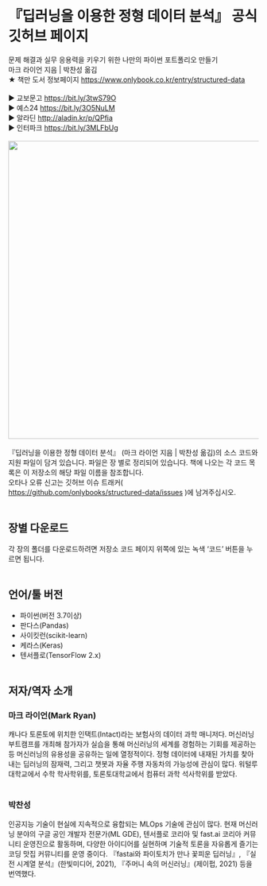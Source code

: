 # 『딥러닝을 이용한 정형 데이터 분석』 공식 깃허브 페이지
문제 해결과 실무 응용력을 키우기 위한 나만의 파이썬 포트폴리오 만들기<br>
마크 라이언 지음 | 박찬성 옮김<br>
★ 책만 도서 정보페이지 https://www.onlybook.co.kr/entry/structured-data<br>
<br>
▶ 교보문고 https://bit.ly/3twS79O<br>
▶ 예스24 https://bit.ly/3O5NuLM<br>
▶ 알라딘 http://aladin.kr/p/QPfia<br>
▶ 인터파크 https://bit.ly/3MLFbUg<br>
<br>
<image src="https://blog.kakaocdn.net/dn/pdmgw/btrEE10clL4/5TVMv3feygc2XLcmaIXGYk/img.jpg" width=600px><br>
<br>
『딥러닝을 이용한 정형 데이터 분석』 (마크 라이언 지음 | 박찬성 옮김)의 소스 코드와 지원 파일이 담겨 있습니다. 파일은 장 별로 정리되어 있습니다. 책에 나오는 각 코드 목록은 이 저장소의 해당 파일 이름을 참조합니다.<br>
오타나 오류 신고는 깃허브 이슈 트래커( https://github.com/onlybooks/structured-data/issues )에 남겨주십시오.<br>
<br>
## 장별 다운로드
각 장의 폴더를 다운로드하려면 저장소 코드 페이지 위쪽에 있는 녹색 ‘코드’ 버튼을 누르면 됩니다.<br>
<br>  
  
## 언어/툴 버전
- 파이썬(버전 3.7이상)<br>
- 판다스(Pandas)<br>
- 사이킷런(scikit-learn)<br>
- 케라스(Keras)<br>
- 텐서플로(TensorFlow 2.x)<br>
  <br>
## 저자/역자 소개
### 마크 라이언(Mark Ryan)<br>
캐나다 토론토에 위치한 인택트(Intact)라는 보험사의 데이터 과학 매니저다. 머신러닝 부트캠프를 개최해 참가자가 실습을 통해 머신러닝의 세계를 경험하는 기회를 제공하는 등 머신러닝의 유용성을 공유하는 일에 열정적이다. 정형 데이터에 내재된 가치를 찾아내는 딥러닝의 잠재력, 그리고 챗봇과 자율 주행 자동차의 가능성에 관심이 많다. 워털루대학교에서 수학 학사학위를, 토론토대학교에서 컴퓨터 과학 석사학위를 받았다.<br>
<br>
###  박찬성
인공지능 기술이 현실에 지속적으로 융합되는 MLOps 기술에 관심이 많다. 현재 머신러닝 분야의 구글 공인 개발자 전문가(ML GDE), 텐서플로 코리아 및 fast.ai 코리아 커뮤니티 운영진으로 활동하며, 다양한 아이디어를 실현하며 기술적 토론을 자유롭게 즐기는 코딩 맛집 커뮤니티를 운영 중이다. 『fastai와 파이토치가 만나 꽃피운 딥러닝』, 『실전 시계열 분석』(한빛미디어, 2021), 『주머니 속의 머신러닝』(제이펍, 2021) 등을 번역했다.<br>
